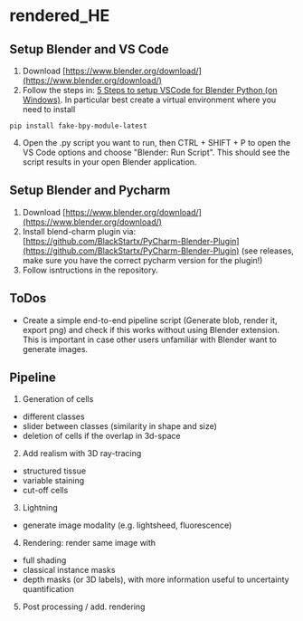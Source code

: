 # rendered_HE

## Setup Blender and VS Code

1) Download [https://www.blender.org/download/](https://www.blender.org/download/)
2) Follow the steps in: [5 Steps to setup VSCode for Blender Python (on Windows)](https://www.youtube.com/watch?v=YUytEtaVrrc).
In particular best create a virtual environment where you need to install
```
pip install fake-bpy-module-latest
```
4) Open the .py script you want to run, then CTRL + SHIFT + P to open the VS Code options and choose "Blender: Run Script". This should see the script results in your open Blender application.


## Setup Blender and Pycharm
1) Download [https://www.blender.org/download/](https://www.blender.org/download/)
2) Install blend-charm plugin via: [https://github.com/BlackStartx/PyCharm-Blender-Plugin](https://github.com/BlackStartx/PyCharm-Blender-Plugin) (see releases, make sure you have the correct pycharm version for the plugin!)
3) Follow isntructions in the repository.

## ToDos
- Create a simple end-to-end pipeline script (Generate blob, render it, export png) and check if this works without using Blender extension. This is important in case other users unfamiliar with Blender want to generate images.

## Pipeline
1) Generation of cells
- different classes
- slider between classes (similarity in shape and size)
- deletion of cells if the overlap in 3d-space
2) Add realism with 3D ray-tracing
- structured tissue
- variable staining
- cut-off cells
3) Lightning
- generate image modality (e.g. lightsheed, fluorescence)
4) Rendering: render same image with
- full shading
- classical instance masks
- depth masks (or 3D labels), with more information useful to uncertainty quantification
5) Post processing / add. rendering

